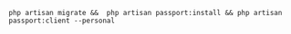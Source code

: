 `
   php artisan migrate && 
   php artisan passport:install &&
   php artisan passport:client --personal
`